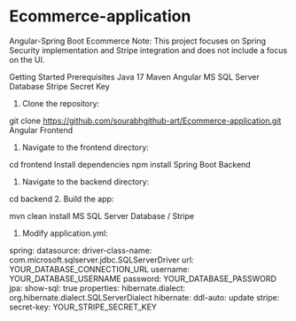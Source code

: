 # Ecommerce-application
Angular-Spring Boot Ecommerce
Note: This project focuses on Spring Security implementation and Stripe integration and does not include a focus on the UI.

Getting Started
Prerequisites
Java 17
Maven
Angular
MS SQL Server Database
Stripe Secret Key
1. Clone the repository:

git clone https://github.com/sourabhgithub-art/Ecommerce-application.git
Angular Frontend
1. Navigate to the frontend directory:

cd frontend
Install dependencies
npm install
Spring Boot Backend
1. Navigate to the backend directory:

cd backend
2. Build the app:

mvn clean install
MS SQL Server Database / Stripe
1. Modify application.yml:

spring:
  datasource:
    driver-class-name: com.microsoft.sqlserver.jdbc.SQLServerDriver
    url: YOUR_DATABASE_CONNECTION_URL
    username: YOUR_DATABASE_USERNAME
    password: YOUR_DATABASE_PASSWORD
  jpa:
    show-sql: true
    properties:
      hibernate.dialect: org.hibernate.dialect.SQLServerDialect
    hibernate:
      ddl-auto: update
stripe:
  secret-key: YOUR_STRIPE_SECRET_KEY
